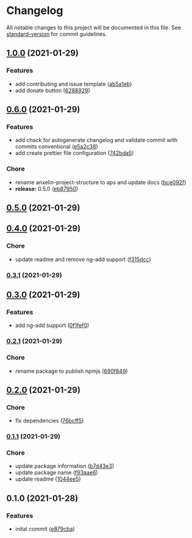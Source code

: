 # Changelog

All notable changes to this project will be documented in this file. See [standard-version](https://github.com/conventional-changelog/standard-version) for commit guidelines.

## [1.0.0](https://github.com/MikeG96/anxelin-project-structure/compare/v0.6.0...v1.0.0) (2021-01-29)


### Features

* add contributing and issue template ([ab5a1eb](https://github.com/MikeG96/anxelin-project-structure/commits/ab5a1eb60c3348b4856b14912a02424512ca8f3a))
* add donate button ([6288929](https://github.com/MikeG96/anxelin-project-structure/commits/628892996752f42722d9a9d7b61204d03f792cc4))

## [0.6.0](https://github.com/MikeG96/anxelin-project-structure/compare/v0.4.0...v0.6.0) (2021-01-29)


### Features

* add chack for autogenerate changelog and validate commit with commits conventional ([e5a2c38](https://github.com/MikeG96/anxelin-project-structure/commits/e5a2c384fed7c2c3d1e7c287f8be7397ebb336bf))
* add create prettier file configuration ([742bda5](https://github.com/MikeG96/anxelin-project-structure/commits/742bda54394d874907bc09ee65b1bbf5f1bd5f11))


### Chore

* rename anxelin-project-structure to aps and update docs ([bce092f](https://github.com/MikeG96/anxelin-project-structure/commits/bce092fac9740722888d8fbf03d9f4ff5601f00b))
* **release:** 0.5.0 ([eb87950](https://github.com/MikeG96/anxelin-project-structure/commits/eb879505368f01e11cf53a1ed13f2346354868b6))

## [0.5.0](https://github.com/MikeG96/anxelin-project-structure/compare/v0.4.0...v0.5.0) (2021-01-29)

## [0.4.0](https://github.com/MikeG96/anxelin-project-structure/compare/v0.3.1...v0.4.0) (2021-01-29)


### Chore

* update readme and remove ng-add support ([f315dcc](https://github.com/MikeG96/anxelin-project-structure/commits/f315dccddf246cc4225505eedb3a023f3f195183))

### [0.3.1](https://github.com/MikeG96/anxelin-project-structure/compare/v0.3.0...v0.3.1) (2021-01-29)

## [0.3.0](https://github.com/MikeG96/anxelin-project-structure/compare/v0.2.1...v0.3.0) (2021-01-29)


### Features

* add ng-add support ([0f1fef0](https://github.com/MikeG96/anxelin-project-structure/commits/0f1fef062d0c1c1c30d95359952474f3a8867a1f))

### [0.2.1](https://github.com/MikeG96/anxelin-project-structure/compare/v0.2.0...v0.2.1) (2021-01-29)


### Chore

* rename package to publish npmjs ([690f849](https://github.com/MikeG96/anxelin-project-structure/commits/690f849e23070335ccfcfc74817cb3571bd4bc31))

## [0.2.0](https://github.com/MikeG96/anxelin-project-structure/compare/v0.1.1...v0.2.0) (2021-01-29)


### Chore

* fix dependencies ([76bcff5](https://github.com/MikeG96/anxelin-project-structure/commits/76bcff52234ba7fe87f1ebb6f049404a2fe85140))

### [0.1.1](https://github.com/MikeG96/anxelin-project-structure/compare/v0.1.0...v0.1.1) (2021-01-29)


### Chore

* update package information ([b7d43e3](https://github.com/MikeG96/anxelin-project-structure/commits/b7d43e352828e0b73dd703f0d99507ea7c313ff1))
* update package name ([f93aae6](https://github.com/MikeG96/anxelin-project-structure/commits/f93aae6ac056d7d583b2e6fb4b934e07bb7f8782))
* update readme ([1044ee5](https://github.com/MikeG96/anxelin-project-structure/commits/1044ee54ba16597d2563df6a86ab1c3c98dd441c))

## 0.1.0 (2021-01-28)


### Features

* inital commit ([e879cba](https://github.com/MikeG96/anxelin-project-structure/commits/e879cba596ce48d39e1e97b8fc2a1c7d09aaf293))
